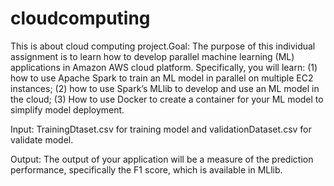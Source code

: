 # cloudcomputing
This is about cloud computing project.Goal: The purpose of this individual assignment is to learn how to develop parallel machine learning (ML) applications in Amazon AWS cloud platform. Specifically, you will learn: (1) how to use Apache Spark to train an ML model in parallel on multiple EC2 instances; (2) how to use Spark’s MLlib to develop and use an ML model in the cloud; (3) How to use Docker to create a container for your ML model to simplify model deployment.

Input: TrainingDtaset.csv for training model and validationDataset.csv for validate model.

Output: The output of your application will be a measure of the prediction performance, specifically the F1 score, which is available in MLlib. 
